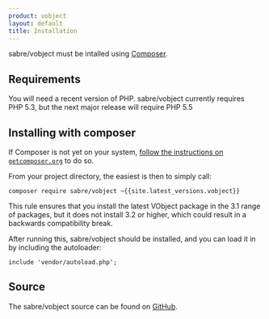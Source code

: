 ```yaml
---
product: vobject
layout: default
title: Installation
---
```


sabre/vobject must be intalled using [Composer][1].

Requirements
------------

You will need a recent version of PHP. sabre/vobject currently requires
PHP 5.3, but the next major release will require PHP 5.5

Installing with composer
------------------------

If Composer is not yet on your system, [follow the instructions on
`getcomposer.org`][2] to do so.

From your project directory, the easiest is then to simply call:

    composer require sabre/vobject ~{{site.latest_versions.vobject}}

This rule ensures that you install the latest VObject package in the 3.1 range
of packages, but it does not install 3.2 or higher, which could result in a
backwards compatibility break.

After running this, sabre/vobject should be installed, and you can load it in
by including the autoloader:

    include 'vendor/autoload.php';

Source
------

The sabre/vobject source can be found on [GitHub][3].

[1]: http://getcomposer.org/
[2]: https://getcomposer.org/doc/00-intro.md#installation-nix
[3]: https://github.com/fruux/sabre-vobject
